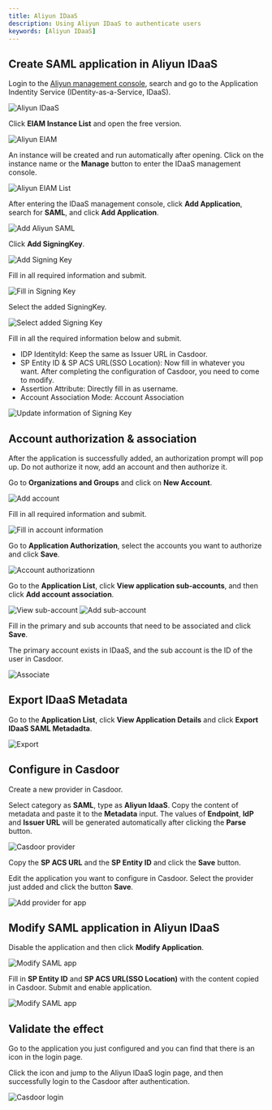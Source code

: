 ```yaml
---
title: Aliyun IDaaS
description: Using Aliyun IDaaS to authenticate users
keywords: [Aliyun IDaaS]
---
```


## Create SAML application in Aliyun IDaaS

Login to the [Aliyun management console](https://account.aliyun.com/), search and go to the Application Indentity Service (IDentity-as-a-Service, IDaaS).

![Aliyun IDaaS](/img/providers/SAML/aliyun.png)

Click **EIAM Instance List** and open the free version.

![Aliyun EIAM](/img/providers/SAML/aliyun_eiam.png)

An instance will be created and run automatically after opening. Click on the instance name or the **Manage** button to enter the IDaaS management console.

![Aliyun EIAM List](/img/providers/SAML/aliyun_eiam_list.png)

After entering the IDaaS management console, click **Add Application**, search for **SAML**, and click **Add Application**.

![Add Aliyun SAML](/img/providers/SAML/aliyun_saml_add.png)

Click **Add SigningKey**.

![Add Signing Key](/img/providers/SAML/aliyun_saml_signingkey.png)

Fill in all required information and submit.

![Fill in Signing Key](/img/providers/SAML/aliyun_saml_signingkey_input.png)

Select the added SigningKey.

![Select added Signing Key](/img/providers/SAML/aliyun_saml_signingkey_select.png)

Fill in all the required information below and submit.

- IDP IdentityId: Keep the same as Issuer URL in Casdoor.
- SP Entity ID & SP ACS URL(SSO Location): Now fill in whatever you want. After completing the configuration of Casdoor, you need to come to modify.
- Assertion Attribute: Directly fill in as username.
- Account Association Mode: Account Association

![Update information of Signing Key](/img/providers/SAML/aliyun_saml_signingkey_update.png)

## Account authorization & association

After the application is successfully added, an authorization prompt will pop up. Do not authorize it now, add an account and then authorize it.

Go to **Organizations and Groups** and click on **New Account**.

![Add account](/img/providers/SAML/aliyun_account.png)

Fill in all required information and submit.

![Fill in account information](/img/providers/SAML/aliyun_account_add.png)

Go to **Application Authorization**, select the accounts you want to authorize and click **Save**.

![Account authorizationn](/img/providers/SAML/aliyun_account_authorization.png)

Go to the **Application List**, click **View application sub-accounts**, and then click **Add account association**.

![View sub-account](/img/providers/SAML/aliyun_subaccount_view.png)
![Add sub-account](/img/providers/SAML/aliyun_subaccount_add.png)

Fill in the primary and sub accounts that need to be associated and click **Save**. 

The primary account exists in IDaaS, and the sub account is the ID of the user in Casdoor.

![Associate](/img/providers/SAML/aliyun_subaccount_input.png)

## Export IDaaS Metadata

Go to the **Application List**, click **View Application Details** and click **Export IDaaS SAML Metadadta**.

![Export](/img/providers/SAML/aliyun_saml_metadata.png)

## Configure in Casdoor

Create a new provider in Casdoor.

Select category as **SAML**, type as **Aliyun IdaaS**. Copy the content of metadata and paste it to the **Metadata** input. The values of **Endpoint**, **IdP** and **Issuer URL** will be generated automatically after clicking the **Parse** button.

![Casdoor provider](/img/providers/SAML/aliyun_casdoor.png)

Copy the **SP ACS URL** and the **SP Entity ID** and click the **Save** button.

Edit the application you want to configure in Casdoor. Select the provider just added and click the button **Save**.

![Add provider for app](/img/providers/SAML/aliyun_casdoor_provider.png)

## Modify SAML application in Aliyun IDaaS

Disable the application and then click **Modify Application**.

![Modify SAML app](/img/providers/SAML/aliyun_saml_modify.png)

Fill in **SP Entity ID** and **SP ACS URL(SSO Location)** with the content copied in Casdoor. Submit and enable application.

![Modify SAML app](/img/providers/SAML/aliyun_saml_modify_input.png)

## Validate the effect

Go to the application you just configured and you can find that there is an icon in the login page. 

Click the icon and jump to the Aliyun IDaaS login page, and then successfully login to the Casdoor after authentication.

![Casdoor login](/img/providers/SAML/aliyun_casdoor_login.gif)